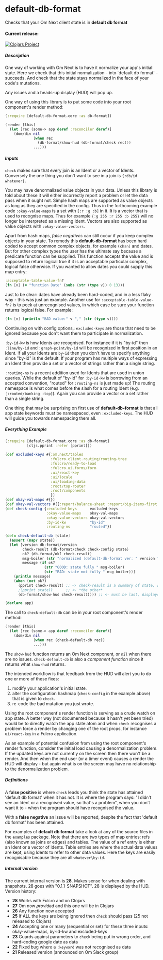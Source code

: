 # default-db-format
Checks that your Om Next client state is in **default db format**

#### Current release:

[![Clojars Project](https://img.shields.io/clojars/v/default-db-format.svg)](https://clojars.org/default-db-format)

##### Description

One way of working with Om Next is to have it normalize your app's initial state. Here we check that this initial normalization - into 'default db format' - succeeds. And check that the state stays normalized in the face of your code's mutations.
  
Any issues and a heads-up display (HUD) will pop up.

One way of using this library is to put some code into your root component's render method:

````clojure
(:require [default-db-format.core :as db-format])

(render [this]
  (let [rec (some-> app deref :reconciler deref)]
    (dom/div nil
             (when rec 
               (db-format/show-hud (db-format/check rec)))
             ...)))
````

##### Inputs

`check` makes sure that every join is an Ident or a vector of Idents. Conversely the one thing you don't want to see in a join is `{:db/id whatever}`. 

You may have denormalized value objects in your data. Unless this library is told about these it will either incorrectly report a problem or let the data pass when it ought not. Simple hash maps are supported as value objects as long as they are specified in the config. Thus in the forthcoming example code `:okay-value-maps` is a set with `[:r :g :b]` in it. It is a vector that is used to recognise maps. Thus for example `{:g 255 :r 255 :b 255}` will no longer be interpreted as a missing Ident. Vectors are also supported as value objects with `:okay-value-vectors`.

Apart from hash maps, *false negatives* can still occur if you keep complex objects in your state. To remedy this **default-db-format** has been hard coded to accept common complex objects, for example `(chan)` and dates. But for other complex types the user has the ultimate say because a predicate function can be supplied. This function accepts the value and is supposed to return logical true if it is an acceptable particular complex, logical false otherwise. If you wanted to allow dates you could supply this map entry: 

````clojure
:acceptable-table-value-fn? 
(fn [v] (= "function Date" (subs (str (type v)) 0 13)))
````

Just to be clear: dates have already been hard-coded, and in a less flaky way - this was just an example. Another use for `:acceptable-table-value-fn?` is to peek at unrecognised values, in which case be sure your function returns logical false. For example: 

````clojure
(fn [v] (println "BAD value:" v "," (str (type v))))
````
    
Continuing on with config options,`:excluded-keys` are those that need to be ignored because you don't want them to participate in normalization.

`:by-id-kw` is how Idents are recognised. For instance if it is "by-id" then `:line/by-id` and `:graph-point/by-id` will be recognized in first position in an Ident. If all your Idents are `by-id` then you don't have to specify anything since "by-id" is the default. If your program has multiple ways of expressing an Ident then provide a set or a vector of strings rather than a single string.

`:routing-ns` is a recent addition used for Idents that are used in union queries. While the default of "by-id" for `:by-id-kw` is borrowing from an accepted convention, "routed" for `:routing-ns` is just made up! The routing namespace is what comes before the slash for a routing Ident (e.g. `[:routed/banking :top]`). Again you can provide a vector or a set rather than a single string.

One thing that may be surprising on first use of **default-db-format** is that all app state keywords must be namespaced, even `:excluded-keys`. The HUD will guide you towards namespacing them all. 
    
##### *Everything* Example

````clojure
(:require [default-db-format.core :as db-format]
          [cljs.pprint :refer [pprint]])
  
(def excluded-keys #{:om.next/tables
                     :fulcro.client.routing/routing-tree
                     :fulcro/ready-to-load
                     :fulcro.ui.forms/form
                     :ui/react-key
                     :ui/locale
                     :ui/loading-data
                     :root/top-router
                     :root/components
                     })
(def okay-val-maps #{})
(def okay-val-vectors #{[:report/balance-sheet :report/big-items-first :report/profit-and-loss :report/trial-balance]})
(def check-config {:excluded-keys      excluded-keys
                   :okay-value-maps    okay-val-maps
                   :okay-value-vectors okay-val-vectors
                   :by-id-kw           "by-id"
                   :routing-ns         "routed"})
  
(defn check-default-db [state]
  (assert (map? state))
  (let [version db-format/version
        check-result (db-format/check check-config state)
        ok? (db-format/ok? check-result)
        msg-boiler (str "normalized (default-db-format ver: " version ")")
        message (if ok?
                  (str "GOOD: state fully " msg-boiler)
                  (str "BAD: state not fully " msg-boiler))]
    (println message)
    (when (not ok?)
      (pprint check-result) ;; <- check-result is a summary of state, so print 'one or *the other*'
      ;(pprint state))      ;; <- *the other*
      (db-format/show-hud check-result)))) ;; <- must be last, displays check-result in browser

(declare app)
````

The call to `check-default-db` can be in your root component's render method:

````clojure
(render [this]
  (let [rec (some-> app deref :reconciler deref)]
    (dom/div nil
             (when rec (check-default-db rec))
             ...)))
````

The `show-hud` function returns an Om Next component, or `nil` when there are no issues. 
`check-default-db` is also a *component function* since it returns what `show-hud` returns.
  
The intended workflow is that feedback from the HUD will alert you to do one or more of these fixes:
 
 1. modify your application's initial state.
 2. alter the configuration hashmap (`check-config` in the example above) that is given to `check`.
 3. re-code the bad mutation you just wrote. 
 
 Using the root component's render function is serving as a crude watch on app state. A better way (not documented because it hasn't yet been tried) would be to directly watch the app state atom and when `check` recognises a problem force a render by changing one of the root props, for instance `ui/react-key` in a Fulcro application. 
 
 As an example of potential confusion from using the root component's render function, consider the initial load causing a denormalization problem. If the updated keys are not currently on the screen then there won't be a render. And then when the end user (or a timer event) causes a render the HUD will display - but again what is on the screen may have no relationship to the denormalization problem.
  
##### Definitions
    
A **false positive** is where `check` leads you think the state has attained 'default db format' when it has not. It is where the program says: "I didn't see an Ident or a recognised value, so that's a problem", when you don't want it to - when the program should have recognised the value.

With a **false negative** an issue will be reported, despite the fact that 'default db format' has been attained.

For examples of **default db format** take a look at any of the source files in the `examples` package. Note that there are two types of map entries: refs (also known as joins or edges) and tables. The value of a ref entry is either an Ident or a vector of Idents. Table entries are where the actual data values are kept, using Idents to refer to other data values. Here the keys are easily  recognisable because they are all `whatever\by-id`.

##### Internal version

The current internal version is **28**. Makes sense for when dealing with snapshots. 28 goes with "0.1.1-SNAPSHOT". 28 is displayed by the HUD. Version history:

 *  **28** Works with Fulcro and on Clojars 
 *  **27** Om now *provided* and this one will be in Clojars
 *  **26** Any function now accepted
 *  **25** If ALL the keys are being ignored then `check` should pass (25 not released to Clojars)
 *  **24** Accepting one or many (sequential or set) for these three inputs: okay-value-maps, by-id-kw and excluded-keys
 *  **23** Guards against parameters to `check` being put in wrong order, and hard-coding google date as data
 *  **22** Fixed bug where a `:keyword` was not recognised as data
 *  **21** Released version (announced on Om Slack group)

    